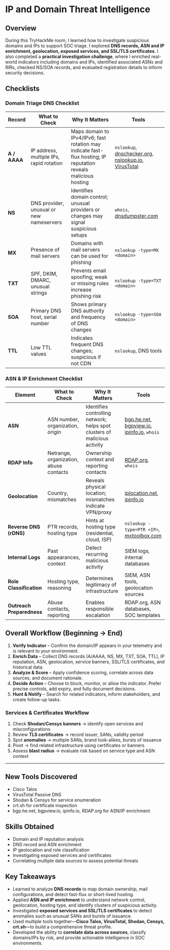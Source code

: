 # IP and Domain Threat Intelligence

## Overview
During this TryHackMe room, I learned how to investigate suspicious domains and IPs to support SOC triage. I explored **DNS records, ASN and IP enrichment, geolocation, exposed services, and SSL/TLS certificates**. I also completed a **practical investigation challenge**, where I enriched real-world indicators including domains and IPs, identified associated ASNs and RIRs, checked NS/SOA records, and evaluated registration details to inform security decisions.  

## Checklists

### Domain Triage DNS Checklist
| Record | What to Check | Why It Matters | Tools |
|--------|---------------|----------------|-------|
| **A / AAAA** | IP address, multiple IPs, rapid rotation | Maps domain to IPv4/IPv6; fast rotation may indicate fast-flux hosting; IP reputation reveals malicious hosting | `nslookup`, [dnschecker.org](https://dnschecker.org), [nslookup.io](https://nslookup.io), [VirusTotal](https://virustotal.com) |
| **NS** | DNS provider, unusual or new nameservers | Identifies domain control; unusual providers or changes may signal suspicious setups | `whois`, [dnsdumpster.com](https://dnsdumpster.com) |
| **MX** | Presence of mail servers | Domains with mail servers can be used for phishing | `nslookup -type=MX <domain>` |
| **TXT** | SPF, DKIM, DMARC, unusual strings | Prevents email spoofing; weak or missing rules increase phishing risk | `nslookup -type=TXT <domain>` |
| **SOA** | Primary DNS host, serial number | Shows primary DNS authority and frequency of DNS changes | `nslookup -type=SOA <domain>` |
| **TTL** | Low TTL values | Indicates frequent DNS changes; suspicious if not CDN | `nslookup`, DNS tools |

### ASN & IP Enrichment Checklist
| Element | What to Check | Why It Matters | Tools |
|---------|---------------|----------------|-------|
| **ASN** | ASN number, organization, origin | Identifies controlling network; helps spot clusters of malicious activity | [bgp.he.net](https://bgp.he.net), [bgpview.io](https://bgpview.io), [ipinfo.io](https://ipinfo.io), `whois` |
| **RDAP Info** | Netrange, organization, abuse contacts | Ownership context and reporting contacts | [RDAP.org](https://rdap.org), `whois` |
| **Geolocation** | Country, mismatches | Reveals physical location; mismatches indicate VPN/proxy | [iplocation.net](https://www.iplocation.net), [ipinfo.io](https://ipinfo.io) |
| **Reverse DNS (rDNS)** | PTR records, hosting type | Hints at hosting type (residential, cloud, ISP) | `nslookup -type=PTR <IP>`, [mxtoolbox.com](https://mxtoolbox.com/ReverseLookup.aspx) |
| **Internal Logs** | Past appearances, context | Detect recurring malicious activity | SIEM logs, internal databases |
| **Role Classification** | Hosting type, reasoning | Determines legitimacy of infrastructure | SIEM, ASN tools, geolocation sources |
| **Outreach Preparedness** | Abuse contacts, reporting | Enables responsible escalation | RDAP.org, ASN databases, SOC templates | 

## Overall Workflow (Beginning → End)
1. **Verify Indicator** – Confirm the domain/IP appears in your telemetry and is relevant to your environment.  
2. **Enrich Data** – Collect DNS records (A/AAAA, NS, MX, TXT, SOA, TTL), IP reputation, ASN, geolocation, service banners, SSL/TLS certificates, and historical data.  
3. **Analyze & Score** – Apply confidence scoring, correlate across data sources, and document rationale.  
4. **Decide Action** – Choose to block, monitor, or allow the indicator. Prefer precise controls, add expiry, and fully document decisions.  
5. **Hunt & Notify** – Search for related indicators, inform stakeholders, and create follow-up tasks.  

### Services & Certificates Workflow
1. Check **Shodan/Censys banners** → identify open services and misconfigurations  
2. Review **TLS certificates** → record issuer, SANs, validity period  
3. Spot **anomalies** → multiple SANs, brand look-alikes, bursts of issuance  
4. Pivot → find related infrastructure using certificates or banners  
5. Assess **blast radius** → evaluate risk based on service type and ASN context

---

## New Tools Discovered
- Cisco Talos  
- VirusTotal Passive DNS  
- Shodan & Censys for service enumeration  
- crt.sh for certificate inspection  
- bgp.he.net, bgpview.io, ipinfo.io, RDAP.org for ASN/IP enrichment  

## Skills Obtained
- Domain and IP reputation analysis  
- DNS record and ASN enrichment  
- IP geolocation and role classification  
- Investigating exposed services and certificates  
- Correlating multiple data sources to assess potential threats  

## Key Takeaways
- Learned to analyze **DNS records** to map domain ownership, mail configurations, and detect fast-flux or short-lived hosting.  
- Applied **ASN and IP enrichment** to understand network control, geolocation, hosting type, and identify clusters of suspicious activity.  
- Investigated **exposed services and SSL/TLS certificates** to detect anomalies such as unusual SANs and bursts of issuance.  
- Used multiple tools together—**Cisco Talos, VirusTotal, Shodan, Censys, crt.sh**—to build a comprehensive threat profile.  
- Developed the ability to **correlate data across sources**, classify domains/IPs by risk, and provide actionable intelligence in SOC environments.  

